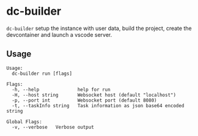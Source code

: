 # dc-builder

`dc-builder` setup the instance with user data, build the project, create the devcontainer and launch a vscode server.

## Usage

```
Usage:
  dc-builder run [flags]

Flags:
  -h, --help              help for run
  -H, --host string       Websocket host (default "localhost")
  -p, --port int          Websocket port (default 8080)
  -t, --taskInfo string   Task information as json base64 encoded string

Global Flags:
  -v, --verbose   Verbose output
```